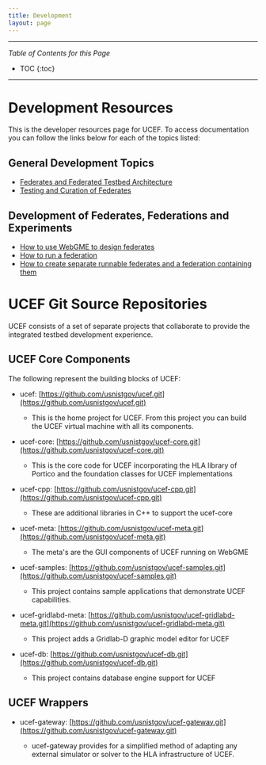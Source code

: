 ```yaml
---
title: Development
layout: page
---
```


---

*Table of Contents for this Page*

* TOC
{:toc}

---


# Development Resources
This is the developer resources page for UCEF. To access documentation you can follow the links below for each of the topics listed:

## General Development Topics
* [Federates and Federated Testbed Architecture](federatedtestbedarch)
* [Testing and Curation of Federates](testingandcuration)

## Development of Federates, Federations and Experiments
* [How to use WebGME to design federates](webgme)
* [How to run a federation](fedmgr)
* [How to create separate runnable federates and a federation containing them](pingpongfederation)

# UCEF Git Source Repositories

UCEF consists of a set of separate projects that collaborate to provide the integrated testbed development experience.

## UCEF Core Components
The following represent the building blocks of UCEF:

- ucef: [https://github.com/usnistgov/ucef.git](https://github.com/usnistgov/ucef.git)

    - This is the home project for UCEF. From this project you can build the UCEF virtual machine with all its components.

- ucef-core: [https://github.com/usnistgov/ucef-core.git](https://github.com/usnistgov/ucef-core.git)

    - This is the core code for UCEF incorporating the HLA library of Portico and the foundation classes for UCEF implementations

- ucef-cpp: [https://github.com/usnistgov/ucef-cpp.git](https://github.com/usnistgov/ucef-cpp.git)

    - These are additional libraries in C++ to support the ucef-core

- ucef-meta: [https://github.com/usnistgov/ucef-meta.git](https://github.com/usnistgov/ucef-meta.git)

    - The meta's are the GUI components of UCEF running on WebGME

- ucef-samples: [https://github.com/usnistgov/ucef-samples.git](https://github.com/usnistgov/ucef-samples.git)

    - This project contains sample applications that demonstrate UCEF capabilities.

- ucef-gridlabd-meta: [https://github.com/usnistgov/ucef-gridlabd-meta.git](https://github.com/usnistgov/ucef-gridlabd-meta.git)

    - This project adds a Gridlab-D graphic model editor for UCEF

- ucef-db: [https://github.com/usnistgov/ucef-db.git](https://github.com/usnistgov/ucef-db.git)

    - This project contains database engine support for UCEF

## UCEF Wrappers
- ucef-gateway: [https://github.com/usnistgov/ucef-gateway.git](https://github.com/usnistgov/ucef-gateway.git)

    - ucef-gateway provides for a simplified method of adapting any external simulator or solver to the HLA infrastructure of UCEF. 

